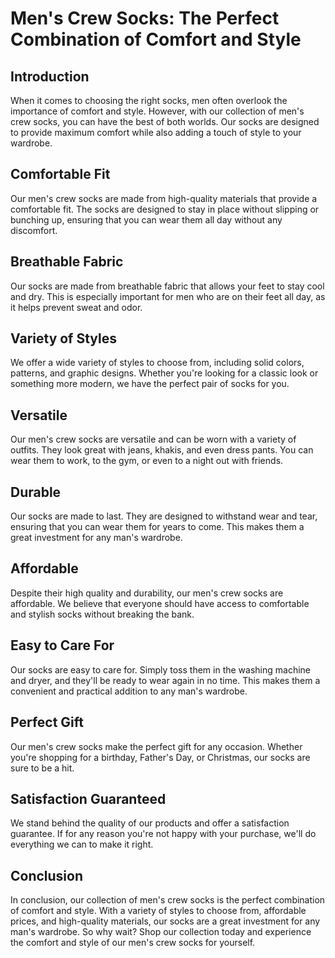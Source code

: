 # Men's Crew Socks: The Perfect Combination of Comfort and Style

## Introduction
When it comes to choosing the right socks, men often overlook the importance of comfort and style. However, with our collection of men's crew socks, you can have the best of both worlds. Our socks are designed to provide maximum comfort while also adding a touch of style to your wardrobe.

## Comfortable Fit
Our men's crew socks are made from high-quality materials that provide a comfortable fit. The socks are designed to stay in place without slipping or bunching up, ensuring that you can wear them all day without any discomfort.

## Breathable Fabric
Our socks are made from breathable fabric that allows your feet to stay cool and dry. This is especially important for men who are on their feet all day, as it helps prevent sweat and odor.

## Variety of Styles
We offer a wide variety of styles to choose from, including solid colors, patterns, and graphic designs. Whether you're looking for a classic look or something more modern, we have the perfect pair of socks for you.

## Versatile
Our men's crew socks are versatile and can be worn with a variety of outfits. They look great with jeans, khakis, and even dress pants. You can wear them to work, to the gym, or even to a night out with friends.

## Durable
Our socks are made to last. They are designed to withstand wear and tear, ensuring that you can wear them for years to come. This makes them a great investment for any man's wardrobe.

## Affordable
Despite their high quality and durability, our men's crew socks are affordable. We believe that everyone should have access to comfortable and stylish socks without breaking the bank.

## Easy to Care For
Our socks are easy to care for. Simply toss them in the washing machine and dryer, and they'll be ready to wear again in no time. This makes them a convenient and practical addition to any man's wardrobe.

## Perfect Gift
Our men's crew socks make the perfect gift for any occasion. Whether you're shopping for a birthday, Father's Day, or Christmas, our socks are sure to be a hit.

## Satisfaction Guaranteed
We stand behind the quality of our products and offer a satisfaction guarantee. If for any reason you're not happy with your purchase, we'll do everything we can to make it right.

## Conclusion
In conclusion, our collection of men's crew socks is the perfect combination of comfort and style. With a variety of styles to choose from, affordable prices, and high-quality materials, our socks are a great investment for any man's wardrobe. So why wait? Shop our collection today and experience the comfort and style of our men's crew socks for yourself.